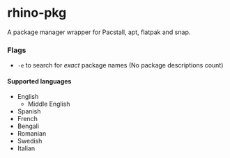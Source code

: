 # rhino-pkg

A package manager wrapper for Pacstall, apt, flatpak and snap.

### Flags
* `-e` to search for *exact* package names (No package descriptions count)

#### Supported languages
* English
    - Middle English
* Spanish
* French
* Bengali
* Romanian
* Swedish
* Italian
